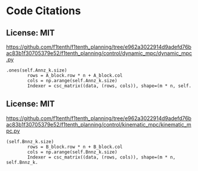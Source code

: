 # Code Citations

## License: MIT
https://github.com/f1tenth/f1tenth_planning/tree/e962a3022914d9adefd76bac83b1f30705379e52/f1tenth_planning/control/dynamic_mpc/dynamic_mpc.py

```
.ones(self.Annz_k.size)
        rows = A_block.row * n + A_block.col
        cols = np.arange(self.Annz_k.size)
        Indexer = csc_matrix((data, (rows, cols)), shape=(m * n, self.
```


## License: MIT
https://github.com/f1tenth/f1tenth_planning/tree/e962a3022914d9adefd76bac83b1f30705379e52/f1tenth_planning/control/kinematic_mpc/kinematic_mpc.py

```
(self.Bnnz_k.size)
        rows = B_block.row * n + B_block.col
        cols = np.arange(self.Bnnz_k.size)
        Indexer = csc_matrix((data, (rows, cols)), shape=(m * n, self.Bnnz_k.
```

